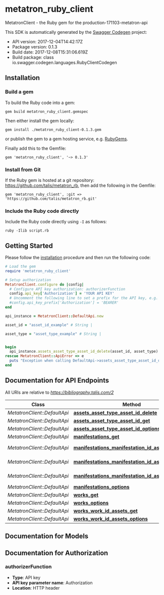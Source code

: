 # metatron_ruby_client

MetatronClient - the Ruby gem for the production-171103-metatron-api


This SDK is automatically generated by the [Swagger Codegen](https://github.com/swagger-api/swagger-codegen) project:

- API version: 2017-12-04T14:42:17Z
- Package version: 0.1.3
- Build date: 2017-12-08T15:31:06.619Z
- Build package: class io.swagger.codegen.languages.RubyClientCodegen

## Installation

### Build a gem

To build the Ruby code into a gem:

```shell
gem build metatron_ruby_client.gemspec
```

Then either install the gem locally:

```shell
gem install ./metatron_ruby_client-0.1.3.gem
```

or publish the gem to a gem hosting service, e.g. [RubyGems](https://rubygems.org/).

Finally add this to the Gemfile:

    gem 'metatron_ruby_client', '~> 0.1.3'

### Install from Git

If the Ruby gem is hosted at a git repository: https://github.com/talis/metatron_rb, then add the following in the Gemfile:

    gem 'metatron_ruby_client', :git => 'https://github.com/talis/metatron_rb.git'

### Include the Ruby code directly

Include the Ruby code directly using `-I` as follows:

```shell
ruby -Ilib script.rb
```

## Getting Started

Please follow the [installation](#installation) procedure and then run the following code:
```ruby
# Load the gem
require 'metatron_ruby_client'

# Setup authorization
MetatronClient.configure do |config|
  # Configure API key authorization: authorizerFunction
  config.api_key['Authorization'] = 'YOUR API KEY'
  # Uncomment the following line to set a prefix for the API key, e.g. 'BEARER' (defaults to nil)
  #config.api_key_prefix['Authorization'] = 'BEARER'
end

api_instance = MetatronClient::DefaultApi.new

asset_id = "asset_id_example" # String | 

asset_type = "asset_type_example" # String | 


begin
  api_instance.assets_asset_type_asset_id_delete(asset_id, asset_type)
rescue MetatronClient::ApiError => e
  puts "Exception when calling DefaultApi->assets_asset_type_asset_id_delete: #{e}"
end

```

## Documentation for API Endpoints

All URIs are relative to *https://bibliography.talis.com/2*

Class | Method | HTTP request | Description
------------ | ------------- | ------------- | -------------
*MetatronClient::DefaultApi* | [**assets_asset_type_asset_id_delete**](docs/DefaultApi.md#assets_asset_type_asset_id_delete) | **DELETE** /assets/{assetType}/{assetId} | 
*MetatronClient::DefaultApi* | [**assets_asset_type_asset_id_get**](docs/DefaultApi.md#assets_asset_type_asset_id_get) | **GET** /assets/{assetType}/{assetId} | 
*MetatronClient::DefaultApi* | [**assets_asset_type_asset_id_options**](docs/DefaultApi.md#assets_asset_type_asset_id_options) | **OPTIONS** /assets/{assetType}/{assetId} | 
*MetatronClient::DefaultApi* | [**manifestations_get**](docs/DefaultApi.md#manifestations_get) | **GET** /manifestations | 
*MetatronClient::DefaultApi* | [**manifestations_manifestation_id_assets_get**](docs/DefaultApi.md#manifestations_manifestation_id_assets_get) | **GET** /manifestations/{manifestationId}/assets | 
*MetatronClient::DefaultApi* | [**manifestations_manifestation_id_assets_options**](docs/DefaultApi.md#manifestations_manifestation_id_assets_options) | **OPTIONS** /manifestations/{manifestationId}/assets | 
*MetatronClient::DefaultApi* | [**manifestations_manifestation_id_assets_post**](docs/DefaultApi.md#manifestations_manifestation_id_assets_post) | **POST** /manifestations/{manifestationId}/assets | 
*MetatronClient::DefaultApi* | [**manifestations_options**](docs/DefaultApi.md#manifestations_options) | **OPTIONS** /manifestations | 
*MetatronClient::DefaultApi* | [**works_get**](docs/DefaultApi.md#works_get) | **GET** /works | 
*MetatronClient::DefaultApi* | [**works_options**](docs/DefaultApi.md#works_options) | **OPTIONS** /works | 
*MetatronClient::DefaultApi* | [**works_work_id_assets_get**](docs/DefaultApi.md#works_work_id_assets_get) | **GET** /works/{workId}/assets | 
*MetatronClient::DefaultApi* | [**works_work_id_assets_options**](docs/DefaultApi.md#works_work_id_assets_options) | **OPTIONS** /works/{workId}/assets | 


## Documentation for Models



## Documentation for Authorization


### authorizerFunction

- **Type**: API key
- **API key parameter name**: Authorization
- **Location**: HTTP header

